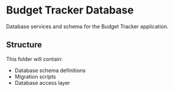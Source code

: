# Budget Tracker Database

Database services and schema for the Budget Tracker application.

## Structure

This folder will contain:
- Database schema definitions
- Migration scripts
- Database access layer
